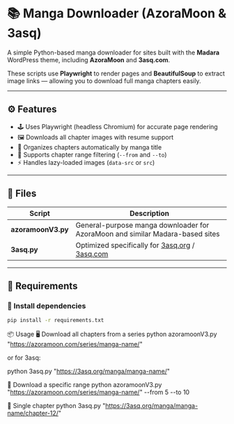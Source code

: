 # 📚 Manga Downloader (AzoraMoon & 3asq)

A simple Python-based manga downloader for sites built with the **Madara** WordPress theme, including **AzoraMoon** and **3asq.com**.

These scripts use **Playwright** to render pages and **BeautifulSoup** to extract image links — allowing you to download full manga chapters easily.

---

## ⚙️ Features
- 🕹️ Uses Playwright (headless Chromium) for accurate page rendering  
- 🖼️ Downloads all chapter images with resume support  
- 📂 Organizes chapters automatically by manga title  
- 🧭 Supports chapter range filtering (`--from` and `--to`)  
- ⚡ Handles lazy-loaded images (`data-src` or `src`)  

---

## 📄 Files
| Script | Description |
|--------|-------------|
| **azoramoonV3.py** | General-purpose manga downloader for AzoraMoon and similar Madara-based sites |
| **3asq.py** | Optimized specifically for [3asq.org](https://3asq.org/) / [3asq.com](https://3asq.com) |

---

## 🧩 Requirements

### 🔧 Install dependencies
```bash
pip install -r requirements.txt
```
📦 Usage
🖥️ Download all chapters from a series
python azoramoonV3.py "https://azoramoon.com/series/manga-name/"


or for 3asq:

python 3asq.py "https://3asq.org/manga/manga-name/"

🔢 Download a specific range
python azoramoonV3.py "https://azoramoon.com/series/manga-name/" --from 5 --to 10

📘 Single chapter
python 3asq.py "https://3asq.org/manga/manga-name/chapter-12/"
